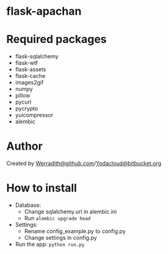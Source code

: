 flask-apachan
=============
# Required packages
* flask-sqlalchemy
* flask-wtf
* flask-assets
* flask-cache
* images2gif
* numpy
* pillow
* pycurl
* pycrypto
* yuicompressor
* alembic

# Author
Created by Werradith@github.com/Yodacloud@bitbucket.org

# How to install
* Database:
    * Change sqlalchemy.url in alembic.ini
    * Run `alembic upgrade head`
* Settings:
    * Rename config_example.py to config.py
    * Change settings in config.py
* Run the app: `python run.py`